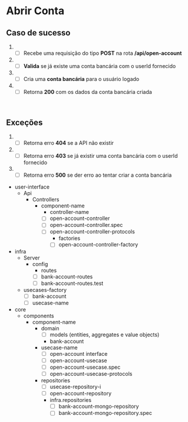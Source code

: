 # Abrir Conta

## Caso de sucesso

1. - [ ] Recebe uma requisição do tipo **POST** na rota **/api/open-account**
2. - [ ] **Valida** se já existe uma conta bancária com o userId fornecido
3. - [ ] Cria uma **conta bancária** para o usuário logado
4. - [ ] Retorna **200** com os dados da conta bancária criada
<br/>

## Exceções

1. - [ ] Retorna erro **404** se a API não existir
2. - [ ] Retorna erro **403** se já existir uma conta bancária com o userId fornecido
3. - [ ] Retorna erro **500** se der erro ao tentar criar a conta bancária

- user-interface
    - Api
      - Controllers
        - component-name
            - controller-name
            * [ ] open-account-controller
            * [ ] open-account-controller.spec
            * [ ] open-account-controller-protocols
              - factories
              * [ ] open-account-controller-factory            
- infra
  - Server
    - config
      - routes
      * [ ] bank-account-routes
      * [ ] bank-account-routes.test
  - usecases-factory
    * [ ] bank-account
     * [ ] usecase-name
- core
  - components
    - component-name
      - domain
        * [ ] models (entities, aggregates e value objects)
        - bank-account
      - usecase-name
        * [ ] open-account interface
        * [ ] open-account-usecase
        * [ ] open-account-usecase.spec 
        * [ ] open-account-usecase-protocols
      - repositories
        * [ ] usecase-repository-i
        * [ ] open-account-repository
        - infra.repositories
          * [ ] bank-account-mongo-repository
          * [ ] bank-account-mongo-repository.spec

